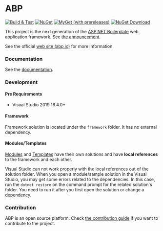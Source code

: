 # ABP

[![Build & Test](https://github.com/abpframework/abp/workflows/Main/badge.svg)](https://github.com/abpframework/abp/actions?query=workflow%3AMain)
[![NuGet](https://img.shields.io/nuget/v/Volo.Abp.Core.svg?style=flat-square)](https://www.nuget.org/packages/Volo.Abp.Core)
[![MyGet (with prereleases)](https://img.shields.io/myget/abp-nightly/vpre/Volo.Abp.svg?style=flat-square)](https://docs.abp.io/en/abp/latest/Nightly-Builds)
[![NuGet Download](https://img.shields.io/nuget/dt/Volo.Abp.Core.svg?style=flat-square)](https://www.nuget.org/packages/Volo.Abp.Core)

This project is the next generation of the [ASP.NET Boilerplate](https://aspnetboilerplate.com/) web application framework. See [the announcement](https://blog.abp.io/abp/Abp-vNext-Announcement).

See the official [web site (abp.io)](https://abp.io/) for more information.

### Documentation

See the <a href="https://docs.abp.io/" target="_blank">documentation</a>.

### Development

#### Pre Requirements

- Visual Studio 2019 16.4.0+

#### Framework

Framework solution is located under the `framework` folder. It has no external dependency.

#### Modules/Templates

[Modules](modules/) and [Templates](templates/) have their own solutions and have **local references** to the framework and each other.

Visual Studio can not work properly with the local references out of the solution folder. When you open a module/sample solution in the Visual Studio, you may get some errors related to the dependencies. In this case, run the `dotnet restore` on the command prompt for the related solution's folder. You need to run it after you first open the solution or change a dependency.

### Contribution

ABP is an open source platform. Check [the contribution guide](docs/en/Contribution/Index.md) if you want to contribute to the project.
